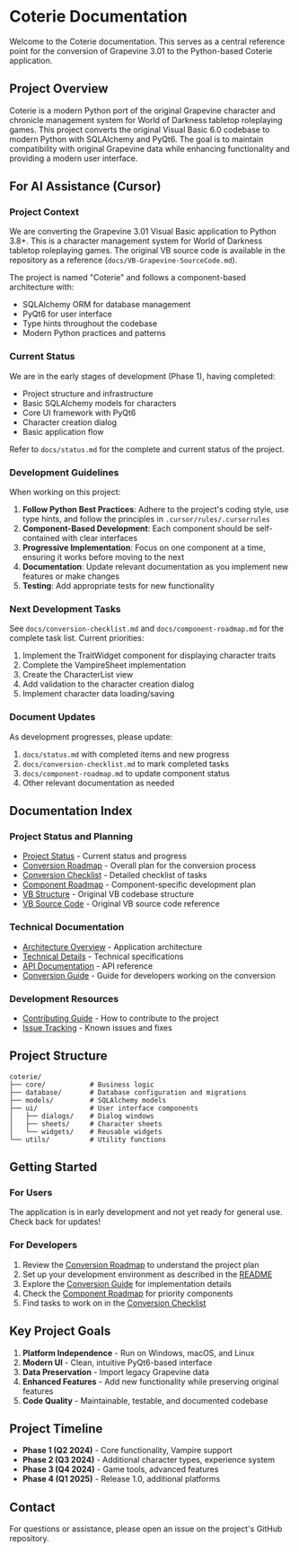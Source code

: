 # Coterie Documentation

Welcome to the Coterie documentation. This serves as a central reference point for the conversion of Grapevine 3.01 to the Python-based Coterie application.

## Project Overview

Coterie is a modern Python port of the original Grapevine character and chronicle management system for World of Darkness tabletop roleplaying games. This project converts the original Visual Basic 6.0 codebase to modern Python with SQLAlchemy and PyQt6. The goal is to maintain compatibility with original Grapevine data while enhancing functionality and providing a modern user interface.

## For AI Assistance (Cursor)

### Project Context

We are converting the Grapevine 3.01 Visual Basic application to Python 3.8+. This is a character management system for World of Darkness tabletop roleplaying games. The original VB source code is available in the repository as a reference (`docs/VB-Grapevine-SourceCode.md`).

The project is named "Coterie" and follows a component-based architecture with:
- SQLAlchemy ORM for database management
- PyQt6 for user interface
- Type hints throughout the codebase
- Modern Python practices and patterns

### Current Status

We are in the early stages of development (Phase 1), having completed:
- Project structure and infrastructure
- Basic SQLAlchemy models for characters
- Core UI framework with PyQt6
- Character creation dialog
- Basic application flow

Refer to `docs/status.md` for the complete and current status of the project.

### Development Guidelines

When working on this project:

1. **Follow Python Best Practices**: Adhere to the project's coding style, use type hints, and follow the principles in `.cursor/rules/.cursorrules`
2. **Component-Based Development**: Each component should be self-contained with clear interfaces
3. **Progressive Implementation**: Focus on one component at a time, ensuring it works before moving to the next
4. **Documentation**: Update relevant documentation as you implement new features or make changes
5. **Testing**: Add appropriate tests for new functionality

### Next Development Tasks

See `docs/conversion-checklist.md` and `docs/component-roadmap.md` for the complete task list. Current priorities:

1. Implement the TraitWidget component for displaying character traits
2. Complete the VampireSheet implementation
3. Create the CharacterList view
4. Add validation to the character creation dialog
5. Implement character data loading/saving

### Document Updates

As development progresses, please update:
1. `docs/status.md` with completed items and new progress
2. `docs/conversion-checklist.md` to mark completed tasks
3. `docs/component-roadmap.md` to update component status
4. Other relevant documentation as needed

## Documentation Index

### Project Status and Planning

- [Project Status](status.md) - Current status and progress
- [Conversion Roadmap](conversion-roadmap.md) - Overall plan for the conversion process
- [Conversion Checklist](conversion-checklist.md) - Detailed checklist of tasks
- [Component Roadmap](component-roadmap.md) - Component-specific development plan
- [VB Structure](vb-structure.md) - Original VB codebase structure
- [VB Source Code](VB-Grapevine-SourceCode.md) - Original VB source code reference

### Technical Documentation

- [Architecture Overview](architecture.md) - Application architecture
- [Technical Details](technical.md) - Technical specifications
- [API Documentation](api.md) - API reference
- [Conversion Guide](conversion-guide.md) - Guide for developers working on the conversion

### Development Resources

- [Contributing Guide](contributing.md) - How to contribute to the project
- [Issue Tracking](fixes.md) - Known issues and fixes

## Project Structure

```
coterie/
├── core/           # Business logic
├── database/       # Database configuration and migrations
├── models/         # SQLAlchemy models
├── ui/             # User interface components
│   ├── dialogs/    # Dialog windows
│   ├── sheets/     # Character sheets
│   └── widgets/    # Reusable widgets
└── utils/          # Utility functions
```

## Getting Started

### For Users

The application is in early development and not yet ready for general use. Check back for updates!

### For Developers

1. Review the [Conversion Roadmap](conversion-roadmap.md) to understand the project plan
2. Set up your development environment as described in the [README](../README.md)
3. Explore the [Conversion Guide](conversion-guide.md) for implementation details
4. Check the [Component Roadmap](component-roadmap.md) for priority components
5. Find tasks to work on in the [Conversion Checklist](conversion-checklist.md)

## Key Project Goals

1. **Platform Independence** - Run on Windows, macOS, and Linux
2. **Modern UI** - Clean, intuitive PyQt6-based interface
3. **Data Preservation** - Import legacy Grapevine data
4. **Enhanced Features** - Add new functionality while preserving original features
5. **Code Quality** - Maintainable, testable, and documented codebase

## Project Timeline

- **Phase 1 (Q2 2024)** - Core functionality, Vampire support
- **Phase 2 (Q3 2024)** - Additional character types, experience system
- **Phase 3 (Q4 2024)** - Game tools, advanced features
- **Phase 4 (Q1 2025)** - Release 1.0, additional platforms

## Contact

For questions or assistance, please open an issue on the project's GitHub repository. 